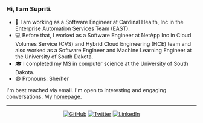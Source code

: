 ### Hi, I am Supriti.

- 💞️ I am working as a Software Engineer at Cardinal Health, Inc in the Enterprise Automation Services Team (EAST). 
- 💻 Before that, I worked as a Software Engineer at NetApp Inc in Cloud Volumes Service (CVS) and Hybrid Cloud Engineering (HCE) team and also worked as a Software Engineer and Machine Learning Engineer at the University of South Dakota.
- 🎓 I completed my MS in computer science at the University of South Dakota.
- 😄 Pronouns: She/her

I'm best reached via email. I'm open to interesting and engaging conversations. My [homepage](https://supritighosh.github.io/).

---
<p align="center">
	<a href="https://github.com/supritighosh"><img src="https://img.shields.io/badge/GitHub--_.svg?style=social&logo=GitHub" alt="GitHub"></a>
                            <a href="https://twitter.com/supritiiiii"><img src="https://img.shields.io/badge/Twitter--_.svg?style=social&logo=Twitter" alt="Twitter"></a>
                            <a href="https://www.linkedin.com/in/supritighosh/"><img src="https://img.shields.io/badge/LinkedIn--_.svg?style=social&logo=linkedin" alt="LinkedIn"></a>
</p>
